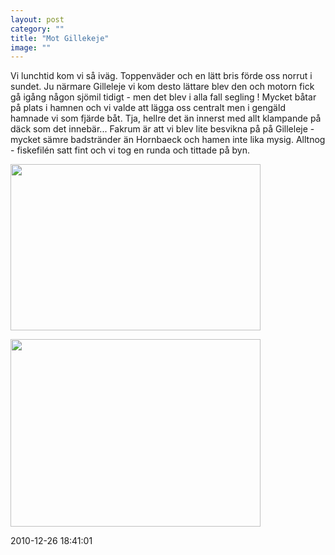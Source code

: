 ```yaml
---
layout: post
category: ""
title: "Mot Gillekeje"
image: ""
---
```


<p>Vi lunchtid kom vi så iväg. Toppenväder och en lätt bris förde oss norrut i sundet. Ju närmare Gilleleje vi kom desto lättare blev den och motorn fick gå igång någon sjömil tidigt - men det blev i alla fall segling ! Mycket båtar på plats i hamnen och vi valde att lägga oss centralt men i gengäld hamnade vi som fjärde båt. Tja, hellre det än innerst med allt klampande på däck som det innebär... Fakrum är att vi blev lite besvikna på på Gilleleje - mycket sämre badstränder än Hornbaeck och hamen inte lika mysig. Alltnog - fiskefilén satt fint och vi tog en runda och tittade på byn.</p>
<p><img src="images/stories/bildspel/sjaelland2010/0710_1.jpg" border="0" width="400" height="266" style="border: 0; vertical-align: middle;" /></p>
<p><img src="images/stories/bildspel/sjaelland2010/0710_5.jpg" border="0" width="400" height="300" style="border: 0; vertical-align: middle;" /></p>

2010-12-26 18:41:01